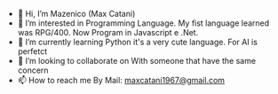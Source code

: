 - 👋 Hi, I’m Mazenico (Max Catani)
- 👀 I’m interested in Programming Language. My fist language learned was RPG/400. Now Program in Javascript e .Net. 
- 🌱 I’m currently learning Python it's a very cute language. For AI is perfetct
- 💞️ I’m looking to collaborate on With someone that have the same concern
- 📫 How to reach me By Mail: maxcatani1967@gmail.com

<!---
MaxCatani/MaxCatani is a ✨ special ✨ repository because its `README.md` (this file) appears on your GitHub profile.
You can click the Preview link to take a look at your changes.
--->
